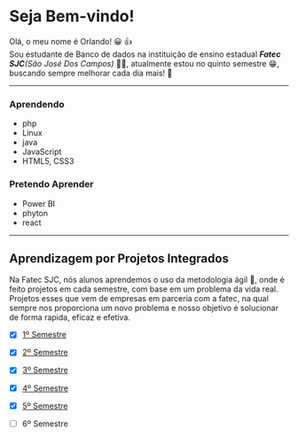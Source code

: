 # Seja Bem-vindo!
Olá, o meu nome é Orlando! :grinning: :thumbsup:<br>
Sou estudante de Banco de dados na instituição de ensino estadual _**Fatec SJC**(São José Dos Campos)_ :man_student:, atualmente estou no quinto semestre :grin:, buscando sempre melhorar cada dia mais! :cowboy_hat_face: 

---

### Aprendendo
* php
* Linux
* java
* JavaScript
* HTML5, CSS3

### Pretendo Aprender
* Power BI
* phyton
* react

---
## Aprendizagem por Projetos Integrados
Na Fatec SJC, nós alunos aprendemos o uso da metodologia ágil :runner:, onde é feito projetos em cada semestre, com base em um problema da vida real. Projetos esses que vem de empresas em parceria com a fatec, na qual sempre nos proporciona um novo problema e nosso objetivo é solucionar de forma rapida, eficaz e efetiva. 

-  [x] [1º Semestre](https://github.com/Valdineynascimento/projeto_integrador_coffeend)
-  [x] [2º Semestre](https://gitlab.com/orl22/projeto_pi3)
-  [x] [3º Semestre](https://gitlab.com/vitorlimadomingues/3periodo_devstore)
-  [x] [4º Semestre](https://gitlab.com/vueforce1/lefoot)
-  [x] [5º Semestre](https://github.com/TechNinjass/APIMidAll)
-  [ ] 6º Semestre



